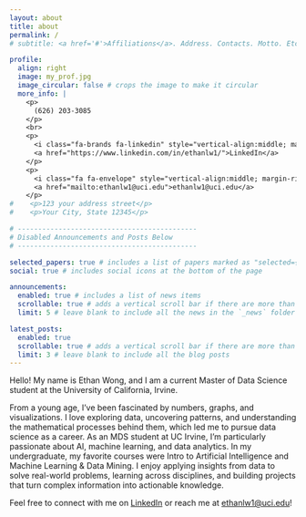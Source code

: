 ```yaml
---
layout: about
title: about
permalink: /
# subtitle: <a href='#'>Affiliations</a>. Address. Contacts. Motto. Etc.

profile:
  align: right
  image: my_prof.jpg
  image_circular: false # crops the image to make it circular
  more_info: |
    <p>
      (626) 203-3085
    </p>
    <br>
    <p>
      <i class="fa-brands fa-linkedin" style="vertical-align:middle; margin-right:4px;"></i>
      <a href="https://www.linkedin.com/in/ethanlw1/">LinkedIn</a>
    </p>
    <p>
      <i class="fa fa-envelope" style="vertical-align:middle; margin-right:4px;"></i>
      <a href="mailto:ethanlw1@uci.edu">ethanlw1@uci.edu</a>
    </p>
#    <p>123 your address street</p>
#    <p>Your City, State 12345</p>

# --------------------------------------------
# Disabled Announcements and Posts Below
# --------------------------------------------

selected_papers: true # includes a list of papers marked as "selected={true}"
social: true # includes social icons at the bottom of the page

announcements:
  enabled: true # includes a list of news items
  scrollable: true # adds a vertical scroll bar if there are more than 3 news items
  limit: 5 # leave blank to include all the news in the `_news` folder

latest_posts:
  enabled: true
  scrollable: true # adds a vertical scroll bar if there are more than 3 new posts items
  limit: 3 # leave blank to include all the blog posts
---
```


Hello! My name is Ethan Wong, and I am a current Master of Data Science student at the University of California, Irvine.

From a young age, I’ve been fascinated by numbers, graphs, and visualizations. I love exploring data, uncovering patterns, and understanding the mathematical processes behind them, which led me to pursue data science as a career. As an MDS student at UC Irvine, I’m particularly passionate about AI, machine learning, and data analytics. In my undergraduate, my favorite courses were Intro to Artificial Intelligence and Machine Learning & Data Mining. I enjoy applying insights from data to solve real-world problems, learning across disciplines, and building projects that turn complex information into actionable knowledge. 

Feel free to connect with me on <a href="https://www.linkedin.com/in/ethanlw1/" target="_blank"><i class="ai-linkedin-square"></i> LinkedIn</a> or reach me at <a href="mailto:ethanlw1@uci.edu"><i class="fa fa-envelope"></i> ethanlw1@uci.edu</a>!
